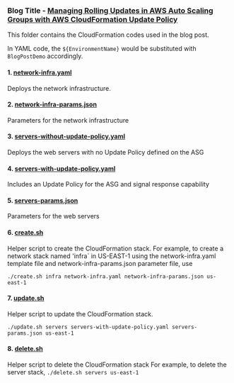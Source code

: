 ### Blog Title - [Managing Rolling Updates in AWS Auto Scaling Groups with AWS CloudFormation Update Policy](https://dev.to/obabawale/managing-rolling-updates-in-aws-auto-scaling-groups-with-aws-cloudformation-update-policy-part-2-15gj)
This folder contains the CloudFormation codes used in the blog post.

In YAML code, the `${EnvironmentName}` would be substituted with `BlogPostDemo` accordingly.

#### 1. [network-infra.yaml](network-infra.yaml)
Deploys the network infrastructure.

#### 2. [network-infra-params.json](network-infra-params.json)
Parameters for the network infrastructure

#### 3. [servers-without-update-policy.yaml](servers-without-update-policy.yaml)
Deploys the web servers with no Update Policy defined on the ASG

#### 4. [servers-with-update-policy.yaml](servers-with-update-policy.yaml)
Includes an Update Policy for the ASG and signal response capability

#### 5. [servers-params.json](servers-params.json)
Parameters for the web servers

#### 6. [create.sh](create.sh)
Helper script to create the CloudFormation stack.
For example, to create a network stack named 'infra` in US-EAST-1 using the network-infra.yaml template file and network-infra-params.json parameter file, use

`./create.sh infra network-infra.yaml network-infra-params.json us-east-1`

#### 7. [update.sh](update.sh)
Helper script to update the CloudFormation stack.

`./update.sh servers servers-with-update-policy.yaml servers-params.json us-east-1`
#### 8. [delete.sh](delete.sh)
Helper script to delete the CloudFormation stack
For example, to delete the server stack,
`./delete.sh servers us-east-1`
